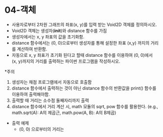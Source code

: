 # 04-객체

- 사용자로부터 2차원 그래프의 좌표(x, y)를 입력 받는 Void2D 객체를 정의하시오.
- Void2D 객체는 생성자(__init__)와 distance 함수를 가짐
- 생성자에서는 x, y 좌표의 값을 초기화함.
- distance 함수에서는 (0, 0)으로부터 생성자를 통해 설정한 좌표 (x,y) 까지의 거리를 계산하여 반환함.
- 자동으로 x, y 좌표가 초기화 된다고 할때 distance 함수를 이용하여 (0, 0)에서 (x, y)까지의 거리를 출력하는 파이썬 프로그램을 작성하시오.

*주의
1) 생성자는 채점 프로그램에서 자동으로 호출함
2) distance 함수에서 출력하는 것이 아닌 distance 함수의 반환값을 print() 함수를 이용하여 출력해야함.
3) 출력할 때 거리는 소수점 둘째자리까지 출력
4) distance 함수에서 거리 계산 시, math 모듈의 sqrt, pow 함수를 활용한다. (e.g., math.sqrt(A): A의 제곱근, math.pow(A, B): A의 B제곱)
  
- 출력 예제
  * (0, 0) 으로부터의 거리는 

